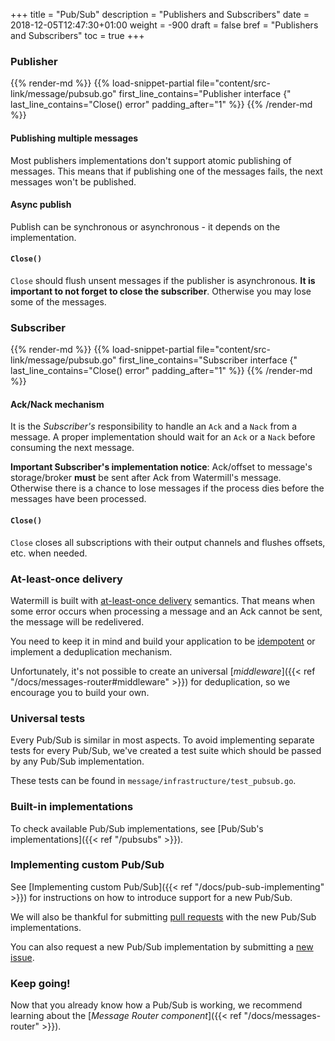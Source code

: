 +++
title = "Pub/Sub"
description = "Publishers and Subscribers"
date = 2018-12-05T12:47:30+01:00
weight = -900
draft = false
bref = "Publishers and Subscribers"
toc = true
+++

### Publisher

{{% render-md %}}
{{% load-snippet-partial file="content/src-link/message/pubsub.go" first_line_contains="Publisher interface {" last_line_contains="Close() error" padding_after="1" %}}
{{% /render-md %}}

#### Publishing multiple messages

Most publishers implementations don't support atomic publishing of messages.
This means that if publishing one of the messages fails, the next messages won't be published.

#### Async publish

Publish can be synchronous or asynchronous - it depends on the implementation.

#### `Close()`

`Close` should flush unsent messages if the publisher is asynchronous.
**It is important to not forget to close the subscriber**. Otherwise you may lose some of the messages.

### Subscriber

{{% render-md %}}
{{% load-snippet-partial file="content/src-link/message/pubsub.go" first_line_contains="Subscriber interface {" last_line_contains="Close() error" padding_after="1" %}}
{{% /render-md %}}

#### Ack/Nack mechanism

It is the *Subscriber's* responsibility to handle an `Ack` and a `Nack` from a message.
A proper implementation should wait for an `Ack` or a `Nack` before consuming the next message.

**Important Subscriber's implementation notice**:
Ack/offset to message's storage/broker **must** be sent after Ack from Watermill's message.
Otherwise there is a chance to lose messages if the process dies before the messages have been processed.

#### `Close()`

`Close` closes all subscriptions with their output channels and flushes offsets, etc. when needed.

### At-least-once delivery

Watermill is built with [at-least-once delivery](http://www.cloudcomputingpatterns.org/at_least_once_delivery/) semantics.
That means when some error occurs when processing a message and an Ack cannot be sent, the message will be redelivered.

You need to keep it in mind and build your application to be [idempotent](http://www.cloudcomputingpatterns.org/idempotent_processor/) or implement a deduplication mechanism.

Unfortunately, it's not possible to create an universal [*middleware*]({{< ref "/docs/messages-router#middleware" >}}) for deduplication, so we encourage you to build your own.

### Universal tests

Every Pub/Sub is similar in most aspects.
To avoid implementing separate tests for every Pub/Sub, we've created a test suite which should be passed by any Pub/Sub
implementation.

These tests can be found in `message/infrastructure/test_pubsub.go`.

### Built-in implementations

To check available Pub/Sub implementations, see [Pub/Sub's implementations]({{< ref "/pubsubs" >}}).

### Implementing custom Pub/Sub

See [Implementing custom Pub/Sub]({{< ref "/docs/pub-sub-implementing" >}}) for instructions on how to introduce support for
a new Pub/Sub.

We will also be thankful for submitting [pull requests](https://github.com/ThreeDotsLabs/watermill/pulls) with the new Pub/Sub implementations.

You can also request a new Pub/Sub implementation by submitting a [new issue](https://github.com/ThreeDotsLabs/watermill/issues).

### Keep going!

Now that you already know how a Pub/Sub is working, we recommend learning about the [*Message Router component*]({{< ref "/docs/messages-router" >}}).
